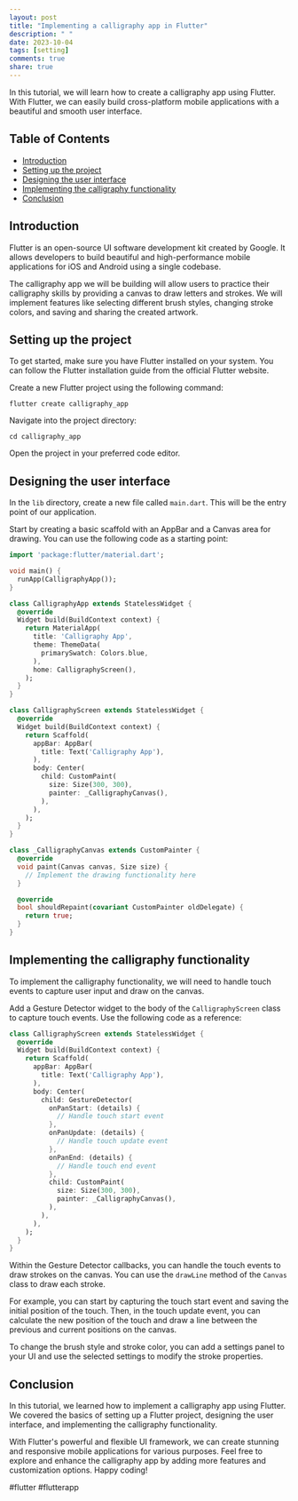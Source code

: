 ```yaml
---
layout: post
title: "Implementing a calligraphy app in Flutter"
description: " "
date: 2023-10-04
tags: [setting]
comments: true
share: true
---
```


In this tutorial, we will learn how to create a calligraphy app using Flutter. With Flutter, we can easily build cross-platform mobile applications with a beautiful and smooth user interface.

## Table of Contents
- [Introduction](#introduction)
- [Setting up the project](#setting-up-the-project)
- [Designing the user interface](#designing-the-user-interface)
- [Implementing the calligraphy functionality](#implementing-the-calligraphy-functionality)
- [Conclusion](#conclusion)

## Introduction

Flutter is an open-source UI software development kit created by Google. It allows developers to build beautiful and high-performance mobile applications for iOS and Android using a single codebase.

The calligraphy app we will be building will allow users to practice their calligraphy skills by providing a canvas to draw letters and strokes. We will implement features like selecting different brush styles, changing stroke colors, and saving and sharing the created artwork.

## Setting up the project

To get started, make sure you have Flutter installed on your system. You can follow the Flutter installation guide from the official Flutter website.

Create a new Flutter project using the following command:

```shell
flutter create calligraphy_app
```

Navigate into the project directory:

```shell
cd calligraphy_app
```

Open the project in your preferred code editor.

## Designing the user interface

In the `lib` directory, create a new file called `main.dart`. This will be the entry point of our application.

Start by creating a basic scaffold with an AppBar and a Canvas area for drawing. You can use the following code as a starting point:

```dart
import 'package:flutter/material.dart';

void main() {
  runApp(CalligraphyApp());
}

class CalligraphyApp extends StatelessWidget {
  @override
  Widget build(BuildContext context) {
    return MaterialApp(
      title: 'Calligraphy App',
      theme: ThemeData(
        primarySwatch: Colors.blue,
      ),
      home: CalligraphyScreen(),
    );
  }
}

class CalligraphyScreen extends StatelessWidget {
  @override
  Widget build(BuildContext context) {
    return Scaffold(
      appBar: AppBar(
        title: Text('Calligraphy App'),
      ),
      body: Center(
        child: CustomPaint(
          size: Size(300, 300),
          painter: _CalligraphyCanvas(),
        ),
      ),
    );
  }
}

class _CalligraphyCanvas extends CustomPainter {
  @override
  void paint(Canvas canvas, Size size) {
    // Implement the drawing functionality here
  }

  @override
  bool shouldRepaint(covariant CustomPainter oldDelegate) {
    return true;
  }
}
```

## Implementing the calligraphy functionality

To implement the calligraphy functionality, we will need to handle touch events to capture user input and draw on the canvas.

Add a Gesture Detector widget to the body of the `CalligraphyScreen` class to capture touch events. Use the following code as a reference:

```dart
class CalligraphyScreen extends StatelessWidget {
  @override
  Widget build(BuildContext context) {
    return Scaffold(
      appBar: AppBar(
        title: Text('Calligraphy App'),
      ),
      body: Center(
        child: GestureDetector(
          onPanStart: (details) {
            // Handle touch start event
          },
          onPanUpdate: (details) {
            // Handle touch update event
          },
          onPanEnd: (details) {
            // Handle touch end event
          },
          child: CustomPaint(
            size: Size(300, 300),
            painter: _CalligraphyCanvas(),
          ),
        ),
      ),
    );
  }
}
```

Within the Gesture Detector callbacks, you can handle the touch events to draw strokes on the canvas. You can use the `drawLine` method of the `Canvas` class to draw each stroke.

For example, you can start by capturing the touch start event and saving the initial position of the touch. Then, in the touch update event, you can calculate the new position of the touch and draw a line between the previous and current positions on the canvas.

To change the brush style and stroke color, you can add a settings panel to your UI and use the selected settings to modify the stroke properties.

## Conclusion

In this tutorial, we learned how to implement a calligraphy app using Flutter. We covered the basics of setting up a Flutter project, designing the user interface, and implementing the calligraphy functionality.

With Flutter's powerful and flexible UI framework, we can create stunning and responsive mobile applications for various purposes. Feel free to explore and enhance the calligraphy app by adding more features and customization options. Happy coding!

#flutter #flutterapp